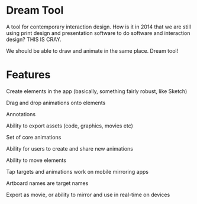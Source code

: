 Dream Tool
==========

A tool for contemporary interaction design. How is it in 2014 that we are still using print design and presentation software to do software and interaction design? THIS IS CRAY.

We should be able to draw and animate in the same place. Dream tool!

Features
=========

Create elements in the app (basically, something fairly robust, like Sketch)

Drag and drop animations onto elements

Annotations

Ability to export assets (code, graphics, movies etc)

Set of core animations

Ability for users to create and share new animations

Ability to move elements

Tap targets and animations work on mobile mirroring apps

Artboard names are target names

Export as movie, or ability to mirror and use in real-time on devices
